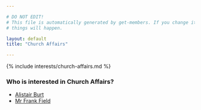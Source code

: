 ```yaml
---

# DO NOT EDIT!
# This file is automatically generated by get-members. If you change it, bad
# things will happen.

layout: default
title: "Church Affairs"

---
```


{% include interests/church-affairs.md %}

### Who is interested in Church Affairs?


* [Alistair Burt](/members/alistair-burt.html)
* [Mr Frank Field](/members/mr-frank-field.html)
